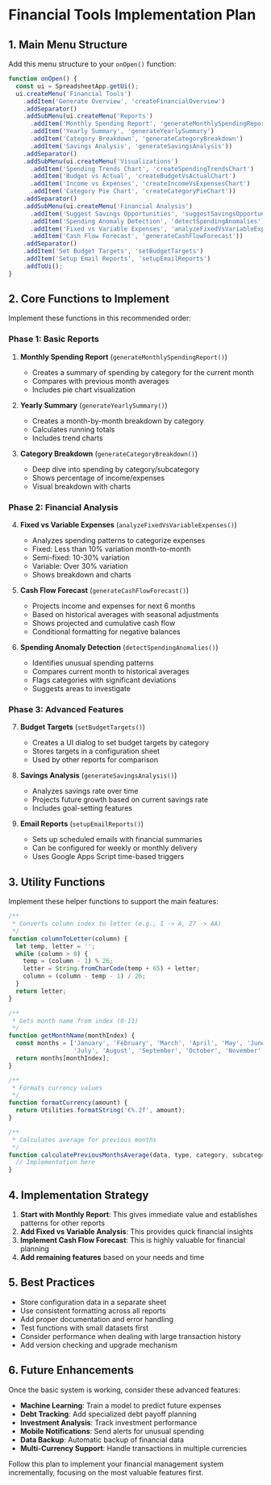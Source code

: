 # Financial Tools Implementation Plan

## 1. Main Menu Structure

Add this menu structure to your `onOpen()` function:

```javascript
function onOpen() {
  const ui = SpreadsheetApp.getUi();
  ui.createMenu('Financial Tools')
    .addItem('Generate Overview', 'createFinancialOverview')
    .addSeparator()
    .addSubMenu(ui.createMenu('Reports')
      .addItem('Monthly Spending Report', 'generateMonthlySpendingReport')
      .addItem('Yearly Summary', 'generateYearlySummary')
      .addItem('Category Breakdown', 'generateCategoryBreakdown')
      .addItem('Savings Analysis', 'generateSavingsAnalysis'))
    .addSeparator()
    .addSubMenu(ui.createMenu('Visualizations')
      .addItem('Spending Trends Chart', 'createSpendingTrendsChart')
      .addItem('Budget vs Actual', 'createBudgetVsActualChart')
      .addItem('Income vs Expenses', 'createIncomeVsExpensesChart')
      .addItem('Category Pie Chart', 'createCategoryPieChart'))
    .addSeparator()
    .addSubMenu(ui.createMenu('Financial Analysis')
      .addItem('Suggest Savings Opportunities', 'suggestSavingsOpportunities')
      .addItem('Spending Anomaly Detection', 'detectSpendingAnomalies')
      .addItem('Fixed vs Variable Expenses', 'analyzeFixedVsVariableExpenses')
      .addItem('Cash Flow Forecast', 'generateCashFlowForecast'))
    .addSeparator()
    .addItem('Set Budget Targets', 'setBudgetTargets')
    .addItem('Setup Email Reports', 'setupEmailReports')
    .addToUi();
}
```

## 2. Core Functions to Implement

Implement these functions in this recommended order:

### Phase 1: Basic Reports

1. **Monthly Spending Report** (`generateMonthlySpendingReport()`)
   - Creates a summary of spending by category for the current month
   - Compares with previous month averages
   - Includes pie chart visualization

2. **Yearly Summary** (`generateYearlySummary()`)
   - Creates a month-by-month breakdown by category
   - Calculates running totals
   - Includes trend charts

3. **Category Breakdown** (`generateCategoryBreakdown()`)
   - Deep dive into spending by category/subcategory
   - Shows percentage of income/expenses
   - Visual breakdown with charts

### Phase 2: Financial Analysis

4. **Fixed vs Variable Expenses** (`analyzeFixedVsVariableExpenses()`)
   - Analyzes spending patterns to categorize expenses
   - Fixed: Less than 10% variation month-to-month
   - Semi-fixed: 10-30% variation
   - Variable: Over 30% variation
   - Shows breakdown and charts

5. **Cash Flow Forecast** (`generateCashFlowForecast()`)
   - Projects income and expenses for next 6 months
   - Based on historical averages with seasonal adjustments
   - Shows projected and cumulative cash flow
   - Conditional formatting for negative balances

6. **Spending Anomaly Detection** (`detectSpendingAnomalies()`)
   - Identifies unusual spending patterns
   - Compares current month to historical averages
   - Flags categories with significant deviations
   - Suggests areas to investigate

### Phase 3: Advanced Features

7. **Budget Targets** (`setBudgetTargets()`)
   - Creates a UI dialog to set budget targets by category
   - Stores targets in a configuration sheet
   - Used by other reports for comparison

8. **Savings Analysis** (`generateSavingsAnalysis()`)
   - Analyzes savings rate over time
   - Projects future growth based on current savings rate
   - Includes goal-setting features

9. **Email Reports** (`setupEmailReports()`)
   - Sets up scheduled emails with financial summaries
   - Can be configured for weekly or monthly delivery
   - Uses Google Apps Script time-based triggers

## 3. Utility Functions

Implement these helper functions to support the main features:

```javascript
/**
 * Converts column index to letter (e.g., 1 -> A, 27 -> AA)
 */
function columnToLetter(column) {
  let temp, letter = '';
  while (column > 0) {
    temp = (column - 1) % 26;
    letter = String.fromCharCode(temp + 65) + letter;
    column = (column - temp - 1) / 26;
  }
  return letter;
}

/**
 * Gets month name from index (0-11)
 */
function getMonthName(monthIndex) {
  const months = ['January', 'February', 'March', 'April', 'May', 'June', 
                  'July', 'August', 'September', 'October', 'November', 'December'];
  return months[monthIndex];
}

/**
 * Formats currency values
 */
function formatCurrency(amount) {
  return Utilities.formatString('€%.2f', amount);
}

/**
 * Calculates average for previous months
 */
function calculatePreviousMonthsAverage(data, type, category, subcategory, months) {
  // Implementation here
}
```

## 4. Implementation Strategy

1. **Start with Monthly Report**: This gives immediate value and establishes patterns for other reports
2. **Add Fixed vs Variable Analysis**: This provides quick financial insights
3. **Implement Cash Flow Forecast**: This is highly valuable for financial planning
4. **Add remaining features** based on your needs and time

## 5. Best Practices

- Store configuration data in a separate sheet
- Use consistent formatting across all reports
- Add proper documentation and error handling
- Test functions with small datasets first
- Consider performance when dealing with large transaction history
- Add version checking and upgrade mechanism

## 6. Future Enhancements

Once the basic system is working, consider these advanced features:

- **Machine Learning**: Train a model to predict future expenses
- **Debt Tracking**: Add specialized debt payoff planning
- **Investment Analysis**: Track investment performance
- **Mobile Notifications**: Send alerts for unusual spending
- **Data Backup**: Automatic backup of financial data
- **Multi-Currency Support**: Handle transactions in multiple currencies

Follow this plan to implement your financial management system incrementally, focusing on the most valuable features first.
